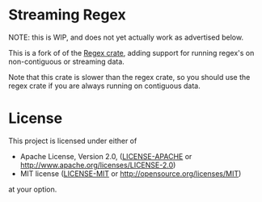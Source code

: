 Streaming Regex
=====
NOTE: this is WIP, and does not yet actually work as advertised below.

This is a fork of of the [Regex crate](https://crates.io/crates/regex), adding support for running regex's on non-contiguous or streaming data.

Note that this crate is slower than the regex crate, so you should use the regex crate if you are always running on contiguous data.

# License

This project is licensed under either of

 * Apache License, Version 2.0, ([LICENSE-APACHE](LICENSE-APACHE) or
   http://www.apache.org/licenses/LICENSE-2.0)
 * MIT license ([LICENSE-MIT](LICENSE-MIT) or
   http://opensource.org/licenses/MIT)

at your option.
